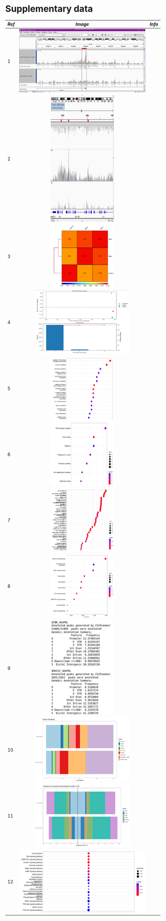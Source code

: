# Supplementary data

*Ref* | *Image* | *Info* |
|:--|:--:|:--|
1 |<img src="pics/1.png" width="400" height="200">| 
2 |<img src="pics/2.png" width="200" height="400">|
3 |<img src="pics/3.png" width="200" height="200">|
4 |<img src="pics/4.png" width="300" height="200">|
5 |<img src="pics/5.png" width="200" height="200">|
6 |<img src="pics/6.png" width="200" height="200">|
7 |<img src="pics/7.png" width="200" height="200">|
8 |<img src="pics/8.png" width="200" height="200">|
9 |<img src="pics/9.png" width="200" height="300">|
10 |<img src="pics/10.png" width="300" height="200">|
11 |<img src="pics/11.png" width="300" height="200">|
12 |<img src="pics/12.png" width="400" height="200">|
